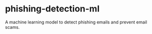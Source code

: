 # phishing-detection-ml
A machine learning model to detect phishing emails and prevent email scams.

